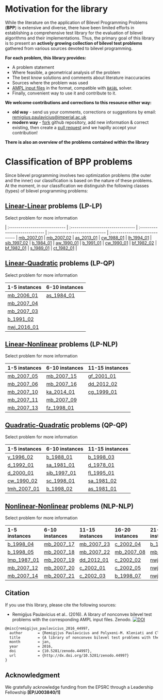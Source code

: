 # Motivation for the library

While the literature on the application of Bilevel Programming Problems (**BPP**) is extensive and diverse, there have been limited efforts in establishing a comprehensive test library for the evaluation of bilevel algorithms and their implementations. Thus, the primary goal of this library is to present an __actively growing collection of bilevel test problems__ gathered from various sources devoted to bilevel programming.

**For each problem, this library provides:**

 - A problem statement
 - Where feasible, a geometrical analysis of the problem
 - The best know solutions and comments about literature inaccuracies
 - Sources where the problem was used
 - [AMPL input files](https://github.com/basblsolver/test-problems) in the format, compatible with [`BASBL`](http://basblsolver.github.io/home/ "Bilevel Solver") solver.
 - Finally, convenient way to use it and contribute to it.

**We welcome contributions and corrections to this resource either way:**

 - **old way**    - send us your comments, corrections or suggestions by email: remigijus.paulavicius@imperial.ac.uk
 - **modern way** - [fork](https://help.github.com/articles/fork-a-repo/) github repository, add new information & correct existing, then create a [pull request](https://help.github.com/articles/creating-a-pull-request-from-a-fork/) and we hapilly accept your contribution!

__There is also an overview of the problems contained within the library__

# Classification of BPP problems

Since bilevel programming involves two optimization problems (the outer and the inner) our classification is based on the nature of these problems. At the moment, in our classification we distinguish the following classes (types) of bilevel programming problems:

## [Linear-Linear](LP-LP-problems) problems (LP-LP)

Select problem for more information

| :----------------------------- | :--------------------------------- | :----------------------------- | :----------------------------- | :----------------------------- |
[mb_2007_01](LP-LP/mb_2007_01)   | [mb_2007_02](LP-LP/mb_2007_02)     | [as_2013_01](LP-LP/as_2013_01) | [cw_1988_01](LP-LP/cw_1988_01) | [lh_1994_01](LP-LP/lh_1994_01) |
[sib_1997_02](LP-LP/sib_1997_02) | [b_1984_01](LP-LP/b_1984_01)       | [aw_1990_01](LP-LP/aw_1990_01) | [b_1991_01](LP-LP/b_1991_01)   | [cw_1990_01](LP-LP/cw_1990_01) |
[bf_1982_02](LP-LP/bf_1982_02)   | [bf_1982_01](LP-LP/bf_1982_01)     | [s_1989_01](LP-LP/s_1989_01)   | [ct_1982_01](LP-LP/ct_1982_01) |


## [Linear-Quadratic](LP-QP-problems) problems (LP-QP)

Select problem for more information

| 1-5 instances                  | 6-10 instances                     |
| :---------------------------   | :--------------------------------- |
[mb_2006_01](LP-QP/mb_2006_01)   | [as_1984_01](LP-QP/as_1984_01)     |
[mb_2007_04](LP-QP/mb_2007_04)   |                                    |
[mb_2007_03](LP-QP/mb_2007_03)   |                                    |
[b_1991_02](LP-QP/b_1991_02)     |                                    |
[nwj_2016_01](LP-QP/nwj_2016_01) |                                    |

## [Linear-Nonlinear](LP-NLP-problems) problems (LP-NLP)

Select problem for more information

| 1-5 instances                 | 6-10 instances                     | 11-15 instances                  |
| :---------------------------- | :--------------------------------- | :------------------------------- |
[mb_2007_05](LP-NLP/mb_2007_05) | [mb_2007_15](LP-NLP/mb_2007_15)    | [gf_2001_01](LP-NLP/gf_2001_01)  |
[mb_2007_06](LP-NLP/mb_2007_06) | [mb_2007_16](LP-NLP/mb_2007_16)    | [dd_2012_02](LP-NLP/dd_2012_02)  |
[mb_2007_10](LP-NLP/mb_2007_10) | [ka_2014_01](LP-NLP/ka_2014_01)    | [cg_1999_01](LP-NLP/cg_1999_01)  |
[mb_2007_11](LP-NLP/mb_2007_11) | [mb_2007_09](LP-NLP/mb_2007_09)    |                                  |
[mb_2007_13](LP-NLP/mb_2007_13) | [fz_1998_01](LP-NLP/fz_1998_01)    |                                  |

## [Quadratic-Quadratic](QP-QP-problems) problems (QP-QP)

Select problem for more information

| 1-5 instances                  | 6-10 instances                     | 11-15 instances                |
| :----------------------------- | :--------------------------------- | :----------------------------- |
[y_1996_02](QP-QP/y_1996_02)     | [b_1988_01](QP-QP/b_1988_01)       | [b_1998_03](QP-QP/b_1998_03)   |
[d_1992_01](QP-QP/d_1992_01)     | [sa_1981_01](QP-QP/sa_1981_01)     | [d_1978_01](QP-QP/d_1978_01)   |
[d_2000_01](QP-QP/d_2000_01)     | [sib_1997_01](QP-QP/sib_1997_01)   | [fl_1995_01](QP-QP/fl_1995_01) |
[cw_1990_02](QP-QP/cw_1990_02)   | [sc_1998_01](QP-QP/sc_1998_01)     | [sa_1981_02](QP-QP/sa_1981_02) |
[tmh_2007_01](QP-QP/tmh_2007_01) | [b_1998_02](QP-QP/b_1998_02)       | [as_1981_01](QP-QP/as_1981_01) |

## [Nonlinear-Nonlinear](NLP-NLP-problems) problems (NLP-NLP)

Select problem for more information

| 1-5 instances                    | 6-10 instances                      | 11-15 instances                   | 16-20 instances                   | 21-25 instances                   | 26-30 instances                    |
| :------------------------------  | :---------------------------------- | :-------------------------------- | :-------------------------------- | :-------------------------------- | :--------------------------------- |
[b_1998_04](NLP-NLP/b_1998_04)     | [mb_2007_17](NLP-NLP/mb_2007_17)    | [mb_2007_23](NLP-NLP/mb_2007_23)  |[c_2002_04](NLP-NLP/c_2002_04)     |[b_1984_02](NLP-NLP/b_1984_02)     | [nwj_2016_05](NLP-NLP/nwj_2016_05) |
[b_1998_05](NLP-NLP/b_1998_05)     | [mb_2007_18](NLP-NLP/mb_2007_18)    | [mb_2007_22](NLP-NLP/mb_2007_22)  |[mb_2007_08](NLP-NLP/mb_2007_08)   |[mb_2007_24](NLP-NLP/mb_2007_24)   | [ka_2014_02](NLP-NLP/ka_2014_02)   |
[lmp_1987_01](NLP-NLP/lmp_1987_01) | [mb_2007_19](NLP-NLP/mb_2007_19)    | [dd_2012_01](NLP-NLP/dd_2012_01)  |[c_2002_02](NLP-NLP/c_2002_02)     |[nwj_2016_02](NLP-NLP/nwj_2016_02) |                                    |
[mb_2007_12](NLP-NLP/mb_2007_12)   | [mb_2007_20](NLP-NLP/mb_2007_20)    | [c_2002_01](NLP-NLP/c_2002_01)    |[c_2002_05](NLP-NLP/c_2002_05)     |[nwj_2016_04](NLP-NLP/nwj_2016_04) |                                    |
[mb_2007_14](NLP-NLP/mb_2007_14)   | [mb_2007_21](NLP-NLP/mb_2007_21)    | [c_2002_03](NLP-NLP/c_2002_03)    |[b_1998_07](NLP-NLP/b_1998_07)     |[nwj_2016_03](NLP-NLP/nwj_2016_03) |                                    |

## Citation

If you use this library, please cite the following sources:

* Remigijus Paulavicius et al.. (2016). A library of nonconvex bilevel test problems with the corresponding AMPL input files. Zenodo. [![DOI](https://zenodo.org/badge/doi/10.5281/zenodo.44997.svg)](http://dx.doi.org/10.5281/zenodo.44997)

```latex
@misc{remigijus_paulavicius_2016_44997,
  author       = {Remigijus Paulavicius and Polyxeni-M. Kleniati and Claire S. Adjiman},
  title        = {A library of nonconvex bilevel test problems with the corresponding AMPL input files},
  month        = jan,
  year         = 2016,
  doi          = {10.5281/zenodo.44997},
  url          = {http://dx.doi.org/10.5281/zenodo.44997}
}
```

## Acknowledgment

We gratefully acknowledge funding from the EPSRC through a Leadership Fellowship **[EP/J003840/1]**


